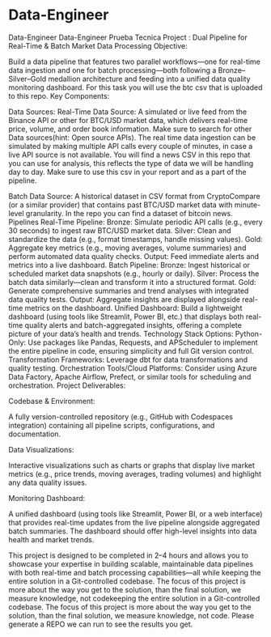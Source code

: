 # Data-Engineer
Data-Engineer
Data-Engineer
Prueba Tecnica Project : Dual Pipeline for Real-Time & Batch Market Data Processing Objective:

Build a data pipeline that features two parallel workflows—one for real-time data ingestion and one for batch processing—both following a Bronze–Silver–Gold medallion architecture and feeding into a unified data quality monitoring dashboard. For this task you will use the btc csv that is uploaded to this repo. Key Components:

Data Sources: Real-Time Data Source: A simulated or live feed from the Binance API or other for BTC/USD market data, which delivers real-time price, volume, and order book information. Make sure to search for other Data sources(hint: Open source APIs). The real time data ingestion can be simulated by making multiple API calls every couple of minutes, in case a live API source is not available. You will find a news CSV in this repo that you can use for analysis, this reflects the type of data we will be handling day to day. Make sure to use this csv in your report and as a part of the pipeline. 

Batch Data Source: A historical dataset in CSV format from CryptoCompare (or a similar provider) that contains past BTC/USD market data with minute-level granularity. In the repo you can find a dataset of bitcoin news.
Pipelines
Real-Time Pipeline: Bronze: Simulate periodic API calls (e.g., every 30 seconds) to ingest raw BTC/USD market data.
Silver: Clean and standardize the data (e.g., format timestamps, handle missing values).
Gold: Aggregate key metrics (e.g., moving averages, volume summaries) and perform automated data quality checks.
Output: Feed immediate alerts and metrics into a live dashboard.
Batch Pipeline:
Bronze: Ingest historical or scheduled market data snapshots (e.g., hourly or daily).
Silver: Process the batch data similarly—clean and transform it into a structured format.
Gold: Generate comprehensive summaries and trend analyses with integrated data quality tests.
Output: Aggregate insights are displayed alongside real-time metrics on the dashboard.
Unified Dashboard: Build a lightweight dashboard (using tools like Streamlit, Power BI, etc.) that displays both real-time quality alerts and batch-aggregated insights, offering a complete picture of your data’s health and trends.
Technology Stack Options:
Python-Only: Use packages like Pandas, Requests, and APScheduler to implement the entire pipeline in code, ensuring simplicity and full Git version control.
Transformation Frameworks: Leverage dbt for data transformations and quality testing.
Orchestration Tools/Cloud Platforms: Consider using Azure Data Factory, Apache Airflow, Prefect, or similar tools for scheduling and orchestration. 
Project Deliverables:

Codebase & Environment:

A fully version-controlled repository (e.g., GitHub with Codespaces integration) containing all pipeline scripts, configurations, and documentation.

Data Visualizations:

Interactive visualizations such as charts or graphs that display live market metrics (e.g., price trends, moving averages, trading volumes) and highlight any data quality issues.

Monitoring Dashboard:

A unified dashboard (using tools like Streamlit, Power BI, or a web interface) that provides real-time updates from the live pipeline alongside aggregated batch summaries. The dashboard should offer high-level insights into data health and market trends.

This project is designed to be completed in 2–4 hours and allows you to showcase your expertise in building scalable, maintainable data pipelines with both real-time and batch processing capabilities—all while keeping the entire solution in a Git-controlled codebase. The focus of this project is more about the way you get to the solution, than the final solution, we measure knowledge, not codekeeping the entire solution in a Git-controlled codebase. The focus of this project is more about the way you get to the solution, than the final solution, we measure knowledge, not code.
Please generate a REPO we can run to see the results you get. 
